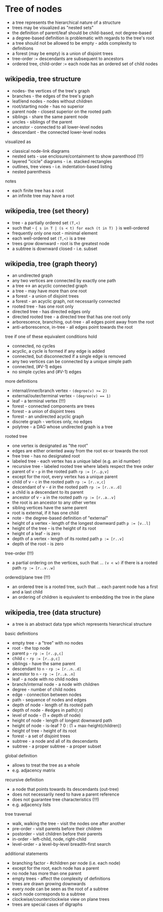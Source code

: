 
<!-- ======================================================================= -->
# Tree of nodes

* a tree represents the hierarchical nature of a structure
* trees may be visualized as "nested sets"
* the definition of parent/leaf should be child-based, not degree-based
* a degree-based definition is problematic with regards to the tree's root
* a tree should not be allowed to be empty - adds complexity to definitions
* a forest (may be empty) is a union of disjoint trees
* tree-order := descendants are subsequent to ancestors
* ordered tree, child-order := each node has an ordered set of child nodes

<!-- ======================================================================= -->
## wikipedia, tree structure

* nodes- the vertices of the tree's graph
* branches - the edges of the tree's graph
* leaf/end nodes - nodes without children
* root/starting node - has no superior
* parent node - closest superior on the rooted path
* siblings - share the same parent node
* uncles - siblings of the parent
* ancestor - connected to all lower-level nodes
* descendant - the connected lower-level nodes

visualized as

* classical node-link diagrams
* nested sets - use enclosure/containment to show parenthood (!!!)
* layered "icicle" diagrams - i.e. stacked rectangles
* outlines, tree views - i.e. indentation-based listing
* nested parenthesis

notes

* each finite tree has a root
* an infinite tree may have a root

<!-- ======================================================================= -->
## wikipedia, tree (set theory)

* tree - a partially ordered set `(T,<)`
* such that - `{ s in T | (s < t) for each (t in T) }` is well-ordered
* frequently only one root - minimal element
* each well-ordered set `(T,<)` is a tree
* trees grow downward - root is the greatest node
* a subtree is downward closed - i.e. subset

<!-- ======================================================================= -->
## wikipedia, tree (graph theory)

* an undirected graph
* any two vertices are connected by exactly one path
* a tree <-> an acyclic connected graph
* a tree - may have more than one root
* a forest - a union of disjoint trees
* a forest - an acyclic graph, not necessarily connected
* rooted tree - has one root only
* directed tree - has directed edges only
* directed rooted tree - a directed tree that has one root only
* arborescence, branching, out-tree - all edges point away from the root
* anti-arborescence, in-tree - all edges point towards the root

tree if one of these equivalent conditions hold

* connected, no cycles
* acyclic, a cycle is formed if any edge is added
* connected, but disconnected if a single edge is removed
* any two vertices can be connected by a unique simple path
* connected, (#V-1) edges
* no simple cycles and (#V-1) edges

more definitions

* internal/inner/branch vertex - `(degree(v) >= 2)`
* external/outer/terminal vertex - `(degree(v) == 1)`
* leaf - a terminal vertex (!!!)
* forest - connected components are trees
* forest - a union of disjoint trees
* forest - an undirected acyclic graph
* discrete graph - vertices only, no edges
* polytree - a DAG whose undirected graph is a tree

rooted tree

* one vertex is designated as "the root"
* edges are either oriented away from the root ex-or towards the root
* free tree - has no designated root
* labeled tree - each vertex has a unique label (e.g. an id number)
* recursive tree - labeled rooted tree where labels respect the tree order
* parent of v - `p` in the rooted path `rp := [r..p,v]`
* except for the root, every vertex has a unique parent
* child of v - `c` in the rooted path `rp := [r..v,c]`
* descendant of v - `d` in the rooted path `rp := [r..v..d]`
* a child is a descendant to its parent
* ancestor of v - `a` in the rooted path `rp := [r..a..v]`
* the root is an ancestor to any other vertex
* sibling vertices have the same parent
* root is external, if it has one child
* note - the degree-based definition of "external"
* height of a vertex - length of the longest downward path `p := [v..l]`
* height of the tree - is the height of its root
* height of a leaf - is zero
* depth of a vertex - length of its rooted path `p := [r..v]`
* depth of the root - is zero

tree-order (!!!)

* a partial ordering on the vertices, such that ...
  `(v < w)` if there is a rooted path `rp := [r..v..w]`

ordered/plane tree (!!!)

* an ordered tree is a rooted tree, such that ...
  each parent node has a first and a last child
* an ordering of children is equivalent to embedding the tree in the plane

<!-- ======================================================================= -->
## wikipedia, tree (data structure)

* a tree is an abstract data type which represents hierarchical structure

basic definitions

* empty tree - a "tree" with no nodes
* root - the top node
* parent `p` - `rp := [r..p,c]`
* child `c` - `rp := [r..p,c]`
* siblings - have the same parent
* descendant to `n` - `rp := [r..n..d]`
* ancestor to `n` - `rp := [r..a..n]`
* leaf - a node with no child nodes
* branch/internal node - a node with children
* degree - number of child nodes
* edge - connection between nodes
* path - sequence of nodes and edges
* depth of node - length of its rooted path
* depth of node - #edges in path(r,n)
* level of node - (1 + depth of node)
* height of node - length of longest downward path
* height of node - is-leaf ? 0 : (1 + max-height(children))
* height of tree - height of its root
* forest - a set of disjoint trees
* subtree - a node and all of its descendants
* subtree - a proper subtree - a proper subset

global definition

* allows to treat the tree as a whole
* e.g. adjacency matrix

recursive definition

* a node that points towards its descendants (out-tree)
* does not necessarily need to have a parent reference
* does not guarantee tree characteristics (!!!)
* e.g. adjacency lists

tree traversal

* walk, walking the tree - visit the nodes one after another
* pre-order - visit parents before their children
* postorder - visit children before their parents
* in-order - left-child, node, right-child
* level-order - a level-by-level breadth-first search

additional statements

* branching factor - #children per node (i.e. each node)
* except for the root, each node has a parent
* no node has more than one parent
* empty trees - affect the complexity of definitions
* trees are drawn growing downwards
* every node can be seen as the root of a subtree
* each node corresponds to a subtree
* clockwise/counterclockwise view on plane trees
* trees are special cases of digraphs
